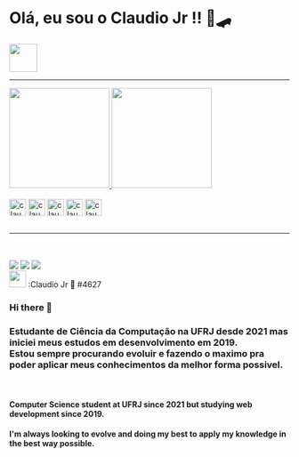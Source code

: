 

<div style="display: inline_block">

<h1> Olá, eu sou o Claudio Jr !!      🌊🛹</h1>

<img height="50" src="https://i.pinimg.com/originals/b1/fd/0f/b1fd0f4a1ce84cb8450a1010cff946f6.gif"/>
</div>


<hr/>

<!--
**ClaudioAlmeidaSantos/ClaudioAlmeidaSantos** is a ✨ _special_ ✨ repository because its `README.md` (this file) appears on your GitHub profile.

Here are some ideas to get you started:

- 🔭 I’m currently working on ...
- 🌱 I’m currently learning ...
- 👯 I’m looking to collaborate on ...
- 🤔 I’m looking for help with ...
- 💬 Ask me about ...
- 📫 How to reach me: ...
- 😄 Pronouns: ...
- ⚡ Fun fact: ...
-->

<!--  referencias no github  -->
<div>
  <a href="https://github.com/ClaudioAlmeidaSantos">
  <img height="180em" src="https://github-readme-stats.vercel.app/api?username=ClaudioAlmeidaSantos&show_icons=true&theme=merko&include_all_commits=true&count_private=true"/>
  <img height="180em" src="https://github-readme-stats.vercel.app/api/top-langs/?username=ClaudioAlmeidaSantos&layout=compact&langs_count=7&theme=merko"/></a>
  
</div>

<!--  linguagens  -->

<div style="display: inline_block"><br>
  <img align="center" alt="claudio-html" height="30" src="https://cdn-icons-png.flaticon.com/512/888/888859.png">
  <img align="center" alt="claudio-css" height="30" src="https://cdn-icons-png.flaticon.com/512/888/888847.png">
  <img align="center" alt="claudio-python" height="30" src="https://cdn-icons-png.flaticon.com/512/1822/1822899.png">
  <img align="center" alt="claudio-cpp" height="30" src="https://cdn-icons-png.flaticon.com/512/461/461075.png">
  <img align="center" alt="claudio-react" height="30" src="https://cdn-icons-png.flaticon.com/512/919/919851.png">
</div>

<br/>
<hr/>
<br/>

<br/>

<!--  social  -->

<div> 
  <a href="https://instagram.com/claudio_almeida" target="_blank"><img src="https://img.shields.io/badge/-Instagram-%23E4405F?style=for-the-badge&logo=instagram&logoColor=white" target="_blank"></a>
  <a href = "mailto:cla.junior21@gmail.com"><img src="https://img.shields.io/badge/-Gmail-%23333?style=for-the-badge&logo=gmail&logoColor=white" target="_blank"></a>
  <a href="https://www.linkedin.com/in/claudio-junior-537319162/" target="_blank"><img src="https://img.shields.io/badge/-LinkedIn-%230077B5?style=for-the-badge&logo=linkedin&logoColor=white" target="_blank"></a> <br>
  <img src="https://cdn-icons-png.flaticon.com/512/2111/2111370.png" height="30" target="_blank">  :Claudio Jr 🌊 #4627
 
</div>

### Hi there 👋

### Estudante de Ciência da Computação na UFRJ desde 2021 mas iniciei meus estudos em desenvolvimento em 2019.<br> Estou sempre procurando evoluir e fazendo o maximo pra poder aplicar meus conhecimentos da melhor forma possivel.

<br/>

#### Computer Science student at UFRJ since 2021 but studying web development since 2019.
#### I'm always looking to evolve and doing my best to apply my knowledge in the best way possible.

